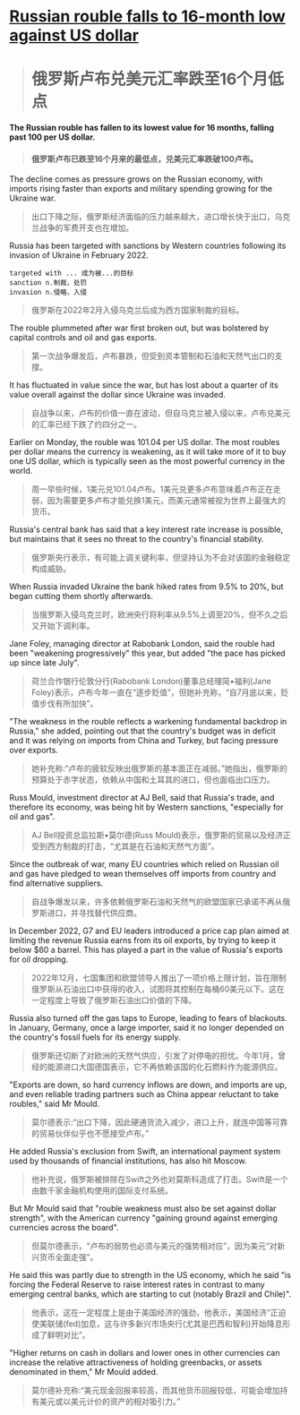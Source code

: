 # [Russian rouble falls to 16-month low against US dollar](https://www.bbc.com/news/business-66496736)
> # 俄罗斯卢布兑美元汇率跌至16个月低点
#### The Russian rouble has fallen to its lowest value for 16 months, falling past 100 per US dollar.  
> #### 俄罗斯卢布已跌至16个月来的最低点，兑美元汇率跌破100卢布。

The decline comes as pressure grows on the Russian economy, with imports rising faster than exports and military spending growing for the Ukraine war.  
> 出口下降之际，俄罗斯经济面临的压力越来越大，进口增长快于出口，乌克兰战争的军费开支也在增加。

Russia has been targeted with sanctions by Western countries following its invasion of Ukraine in February 2022.  
```
targeted with ... 成为被...的目标
sanction n.制裁，处罚
invasion n.侵略，入侵
```
> 俄罗斯在2022年2月入侵乌克兰后成为西方国家制裁的目标。

The rouble plummeted after war first broken out, but was bolstered by capital controls and oil and gas exports.  
> 第一次战争爆发后，卢布暴跌，但受到资本管制和石油和天然气出口的支撑。

It has fluctuated in value since the war, but has lost about a quarter of its value overall against the dollar since Ukraine was invaded.  
> 自战争以来，卢布的价值一直在波动，但自乌克兰被入侵以来，卢布兑美元的汇率已经下跌了约四分之一。

Earlier on Monday, the rouble was 101.04 per US dollar. The most roubles per dollar means the currency is weakening, as it will take more of it to buy one US dollar, which is typically seen as the most powerful currency in the world.  
> 周一早些时候，1美元兑101.04卢布。1美元兑更多卢布意味着卢布正在走弱，因为需要更多卢布才能兑换1美元，而美元通常被视为世界上最强大的货币。

Russia's central bank has said that a key interest rate increase is possible, but maintains that it sees no threat to the country's financial stability.  
> 俄罗斯央行表示，有可能上调关键利率，但坚持认为不会对该国的金融稳定构成威胁。

When Russia invaded Ukraine the bank hiked rates from 9.5% to 20%, but began cutting them shortly afterwards.  
> 当俄罗斯入侵乌克兰时，欧洲央行将利率从9.5%上调至20%，但不久之后又开始下调利率。

Jane Foley, managing director at Rabobank London, said the rouble had been "weakening progressively" this year, but added "the pace has picked up since late July".  
> 荷兰合作银行伦敦分行(Rabobank London)董事总经理简•福利(Jane Foley)表示，卢布今年一直在“逐步贬值”，但她补充称，“自7月底以来，贬值步伐有所加快”。

"The weakness in the rouble reflects a warkening fundamental backdrop in Russia," she added, pointing out that the country's budget was in deficit and it was relying on imports from China and Turkey, but facing pressure over exports.  
> 她补充称:“卢布的疲软反映出俄罗斯的基本面正在减弱。”她指出，俄罗斯的预算处于赤字状态，依赖从中国和土耳其的进口，但也面临出口压力。

Russ Mould, investment director at AJ Bell, said that Russia's trade, and therefore its economy, was being hit by Western sanctions, "especially for oil and gas".  
> AJ Bell投资总监拉斯•莫尔德(Russ Mould)表示，俄罗斯的贸易以及经济正受到西方制裁的打击，“尤其是在石油和天然气方面”。

Since the outbreak of war, many EU countries which relied on Russian oil and gas have pledged to wean themselves off imports from country and find alternative suppliers.  
> 自战争爆发以来，许多依赖俄罗斯石油和天然气的欧盟国家已承诺不再从俄罗斯进口，并寻找替代供应商。

In December 2022, G7 and EU leaders introduced a price cap plan aimed at limiting the revenue Russia earns from its oil exports, by trying to keep it below $60 a barrel. This has played a part in the value of Russia's exports for oil dropping.  
> 2022年12月，七国集团和欧盟领导人推出了一项价格上限计划，旨在限制俄罗斯从石油出口中获得的收入，试图将其控制在每桶60美元以下。这在一定程度上导致了俄罗斯石油出口价值的下降。

Russia also turned off the gas taps to Europe, leading to fears of blackouts. In January, Germany, once a large importer, said it no longer depended on the country's fossil fuels for its energy supply.  
> 俄罗斯还切断了对欧洲的天然气供应，引发了对停电的担忧。今年1月，曾经的能源进口大国德国表示，它不再依赖该国的化石燃料作为能源供应。

"Exports are down, so hard currency inflows are down, and imports are up, and even reliable trading partners such as China appear reluctant to take roubles," said Mr Mould.  
> 莫尔德表示:“出口下降，因此硬通货流入减少，进口上升，就连中国等可靠的贸易伙伴似乎也不愿接受卢布。”

He added Russia's exclusion from Swift, an international payment system used by thousands of financial institutions, has also hit Moscow.  
> 他补充说，俄罗斯被排除在Swift之外也对莫斯科造成了打击。Swift是一个由数千家金融机构使用的国际支付系统。

But Mr Mould said that "rouble weakness must also be set against dollar strength", with the American currency "gaining ground against emerging currencies across the board".  
> 但莫尔德表示，“卢布的弱势也必须与美元的强势相对应”，因为美元“对新兴货币全面走强”。

He said this was partly due to strength in the US economy, which he said "is forcing the Federal Reserve to raise interest rates in contrast to many emerging central banks, which are starting to cut (notably Brazil and Chile)".  
> 他表示，这在一定程度上是由于美国经济的强劲，他表示，美国经济“正迫使美联储(fed)加息，这与许多新兴市场央行(尤其是巴西和智利)开始降息形成了鲜明对比”。

"Higher returns on cash in dollars and lower ones in other currencies can increase the relative attractiveness of holding greenbacks, or assets denominated in them," Mr Mould added.  
> 莫尔德补充称:“美元现金回报率较高，而其他货币回报较低，可能会增加持有美元或以美元计价的资产的相对吸引力。”
